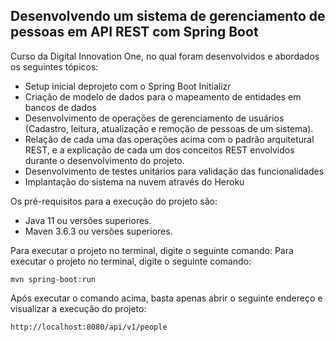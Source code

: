 ## Desenvolvendo um sistema de gerenciamento de pessoas em API REST com Spring Boot

Curso da Digital Innovation One, no qual foram desenvolvidos e abordados os seguintes tópicos:
* Setup inicial deprojeto com o Spring Boot Initializr
* Criação de modelo de dados para o mapeamento de entidades em bancos de dados
* Desenvolvimento de operações de gerenciamento de usuários (Cadastro, leitura, atualização e remoção de pessoas de um sistema).
* Relação de cada uma das operações acima com o padrão arquitetural REST, e a explicação de cada um dos conceitos REST envolvidos durante o desenvolvimento do projeto.
* Desenvolvimento de testes unitários para validação das funcionalidades
* Implantação do sistema na nuvem através do Heroku

Os pré-requisitos para a execução do projeto são:
* Java 11 ou versões superiores.
* Maven 3.6.3 ou versões superiores.

Para executar o projeto no terminal, digite o seguinte comando:
Para executar o projeto no terminal, digite o seguinte comando:

```shell script
mvn spring-boot:run 
```

Após executar o comando acima, basta apenas abrir o seguinte endereço e visualizar a execução do projeto:

```
http://localhost:8080/api/v1/people
```
